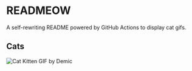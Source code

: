 # READMEOW

A self-rewriting README powered by GitHub Actions to display cat gifs.

## Cats

![Cat Kitten GIF by Demic](https://media2.giphy.com/media/3oriO0OEd9QIDdllqo/200.gif?cid=9acd02da9vxzei9mchtl5mtpox4jjmgfahqate11c3mahn2q&ep=v1_gifs_search&rid=200.gif&ct=g)
